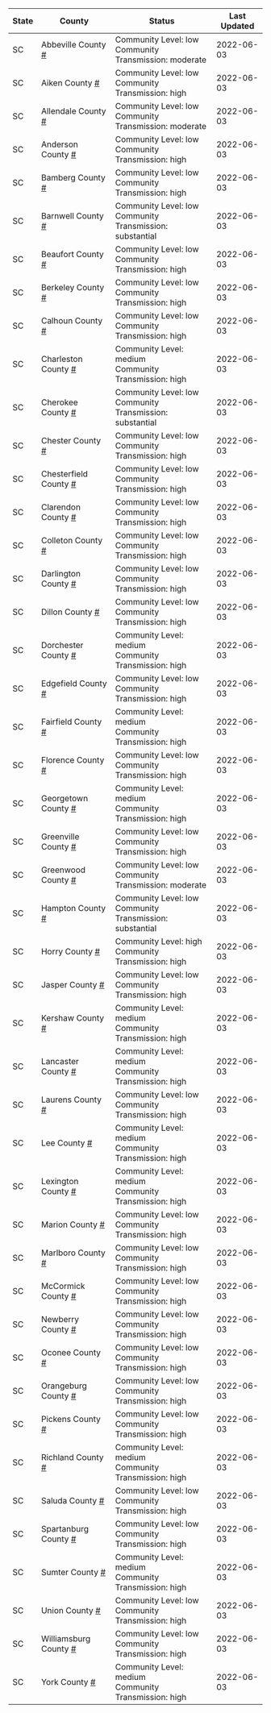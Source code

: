 State | County | Status | Last Updated
--- | --- | --- | --- 
SC | Abbeville County <a href="#abbeville_county">#</a> | <a name="abbeville_county"></a>Community Level: low<br/>Community Transmission: moderate | 2022-06-03
SC | Aiken County <a href="#aiken_county">#</a> | <a name="aiken_county"></a>Community Level: low<br/>Community Transmission: high | 2022-06-03
SC | Allendale County <a href="#allendale_county">#</a> | <a name="allendale_county"></a>Community Level: low<br/>Community Transmission: moderate | 2022-06-03
SC | Anderson County <a href="#anderson_county">#</a> | <a name="anderson_county"></a>Community Level: low<br/>Community Transmission: high | 2022-06-03
SC | Bamberg County <a href="#bamberg_county">#</a> | <a name="bamberg_county"></a>Community Level: low<br/>Community Transmission: high | 2022-06-03
SC | Barnwell County <a href="#barnwell_county">#</a> | <a name="barnwell_county"></a>Community Level: low<br/>Community Transmission: substantial | 2022-06-03
SC | Beaufort County <a href="#beaufort_county">#</a> | <a name="beaufort_county"></a>Community Level: low<br/>Community Transmission: high | 2022-06-03
SC | Berkeley County <a href="#berkeley_county">#</a> | <a name="berkeley_county"></a>Community Level: low<br/>Community Transmission: high | 2022-06-03
SC | Calhoun County <a href="#calhoun_county">#</a> | <a name="calhoun_county"></a>Community Level: low<br/>Community Transmission: high | 2022-06-03
SC | Charleston County <a href="#charleston_county">#</a> | <a name="charleston_county"></a>Community Level: medium<br/>Community Transmission: high | 2022-06-03
SC | Cherokee County <a href="#cherokee_county">#</a> | <a name="cherokee_county"></a>Community Level: low<br/>Community Transmission: substantial | 2022-06-03
SC | Chester County <a href="#chester_county">#</a> | <a name="chester_county"></a>Community Level: low<br/>Community Transmission: high | 2022-06-03
SC | Chesterfield County <a href="#chesterfield_county">#</a> | <a name="chesterfield_county"></a>Community Level: low<br/>Community Transmission: high | 2022-06-03
SC | Clarendon County <a href="#clarendon_county">#</a> | <a name="clarendon_county"></a>Community Level: low<br/>Community Transmission: high | 2022-06-03
SC | Colleton County <a href="#colleton_county">#</a> | <a name="colleton_county"></a>Community Level: low<br/>Community Transmission: high | 2022-06-03
SC | Darlington County <a href="#darlington_county">#</a> | <a name="darlington_county"></a>Community Level: low<br/>Community Transmission: high | 2022-06-03
SC | Dillon County <a href="#dillon_county">#</a> | <a name="dillon_county"></a>Community Level: low<br/>Community Transmission: high | 2022-06-03
SC | Dorchester County <a href="#dorchester_county">#</a> | <a name="dorchester_county"></a>Community Level: medium<br/>Community Transmission: high | 2022-06-03
SC | Edgefield County <a href="#edgefield_county">#</a> | <a name="edgefield_county"></a>Community Level: low<br/>Community Transmission: high | 2022-06-03
SC | Fairfield County <a href="#fairfield_county">#</a> | <a name="fairfield_county"></a>Community Level: medium<br/>Community Transmission: high | 2022-06-03
SC | Florence County <a href="#florence_county">#</a> | <a name="florence_county"></a>Community Level: low<br/>Community Transmission: high | 2022-06-03
SC | Georgetown County <a href="#georgetown_county">#</a> | <a name="georgetown_county"></a>Community Level: medium<br/>Community Transmission: high | 2022-06-03
SC | Greenville County <a href="#greenville_county">#</a> | <a name="greenville_county"></a>Community Level: low<br/>Community Transmission: high | 2022-06-03
SC | Greenwood County <a href="#greenwood_county">#</a> | <a name="greenwood_county"></a>Community Level: low<br/>Community Transmission: moderate | 2022-06-03
SC | Hampton County <a href="#hampton_county">#</a> | <a name="hampton_county"></a>Community Level: low<br/>Community Transmission: substantial | 2022-06-03
SC | Horry County <a href="#horry_county">#</a> | <a name="horry_county"></a>Community Level: high<br/>Community Transmission: high | 2022-06-03
SC | Jasper County <a href="#jasper_county">#</a> | <a name="jasper_county"></a>Community Level: low<br/>Community Transmission: high | 2022-06-03
SC | Kershaw County <a href="#kershaw_county">#</a> | <a name="kershaw_county"></a>Community Level: medium<br/>Community Transmission: high | 2022-06-03
SC | Lancaster County <a href="#lancaster_county">#</a> | <a name="lancaster_county"></a>Community Level: medium<br/>Community Transmission: high | 2022-06-03
SC | Laurens County <a href="#laurens_county">#</a> | <a name="laurens_county"></a>Community Level: low<br/>Community Transmission: high | 2022-06-03
SC | Lee County <a href="#lee_county">#</a> | <a name="lee_county"></a>Community Level: medium<br/>Community Transmission: high | 2022-06-03
SC | Lexington County <a href="#lexington_county">#</a> | <a name="lexington_county"></a>Community Level: medium<br/>Community Transmission: high | 2022-06-03
SC | Marion County <a href="#marion_county">#</a> | <a name="marion_county"></a>Community Level: low<br/>Community Transmission: high | 2022-06-03
SC | Marlboro County <a href="#marlboro_county">#</a> | <a name="marlboro_county"></a>Community Level: low<br/>Community Transmission: high | 2022-06-03
SC | McCormick County <a href="#mccormick_county">#</a> | <a name="mccormick_county"></a>Community Level: low<br/>Community Transmission: high | 2022-06-03
SC | Newberry County <a href="#newberry_county">#</a> | <a name="newberry_county"></a>Community Level: low<br/>Community Transmission: high | 2022-06-03
SC | Oconee County <a href="#oconee_county">#</a> | <a name="oconee_county"></a>Community Level: low<br/>Community Transmission: high | 2022-06-03
SC | Orangeburg County <a href="#orangeburg_county">#</a> | <a name="orangeburg_county"></a>Community Level: low<br/>Community Transmission: high | 2022-06-03
SC | Pickens County <a href="#pickens_county">#</a> | <a name="pickens_county"></a>Community Level: low<br/>Community Transmission: high | 2022-06-03
SC | Richland County <a href="#richland_county">#</a> | <a name="richland_county"></a>Community Level: medium<br/>Community Transmission: high | 2022-06-03
SC | Saluda County <a href="#saluda_county">#</a> | <a name="saluda_county"></a>Community Level: low<br/>Community Transmission: high | 2022-06-03
SC | Spartanburg County <a href="#spartanburg_county">#</a> | <a name="spartanburg_county"></a>Community Level: low<br/>Community Transmission: high | 2022-06-03
SC | Sumter County <a href="#sumter_county">#</a> | <a name="sumter_county"></a>Community Level: medium<br/>Community Transmission: high | 2022-06-03
SC | Union County <a href="#union_county">#</a> | <a name="union_county"></a>Community Level: low<br/>Community Transmission: high | 2022-06-03
SC | Williamsburg County <a href="#williamsburg_county">#</a> | <a name="williamsburg_county"></a>Community Level: low<br/>Community Transmission: high | 2022-06-03
SC | York County <a href="#york_county">#</a> | <a name="york_county"></a>Community Level: medium<br/>Community Transmission: high | 2022-06-03
